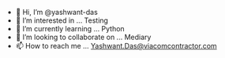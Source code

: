 - 👋 Hi, I’m @yashwant-das
- 👀 I’m interested in ... Testing
- 🌱 I’m currently learning ... Python
- 💞️ I’m looking to collaborate on ... Mediary
- 📫 How to reach me ... Yashwant.Das@viacomcontractor.com

<!---
yashwant-das/yashwant-das is a ✨ special ✨ repository because its `README.md` (this file) appears on your GitHub profile.
You can click the Preview link to take a look at your changes.
--->
